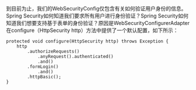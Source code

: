 到目前为止，我们的WebSecurityConfig仅包含有关如何验证用户身份的信息。Spring Security如何知道我们要求所有用户进行身份验证？Spring Security如何知道我们想要支持基于表单的身份验证？原因是WebSecurityConfigurerAdapter在configure（HttpSecurity http）方法中提供了一个默认配置，如下所示：

```
protected void configure(HttpSecurity http) throws Exception {
    http
        .authorizeRequests()
            .anyRequest().authenticated()
            .and()
        .formLogin()
            .and()
        .httpBasic();
}
```



